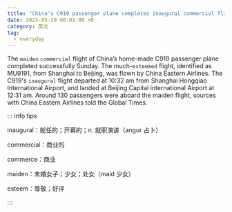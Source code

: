 ```yaml
---
title: "China's C919 passenger plane completes inaugural commercial flight from Shanghai to Beijing"
date: 2023-05-30 06:01:00 +8
category: 英文
tag:
  - everyday
---
```


The `maiden` `commercial` flight of China’s home-made C919 passenger plane completed successfully Sunday. The much-`esteemed` flight, identified as MU9191, from Shanghai to Beijing, was flown by China Eastern Airlines. The C919's `inaugural` flight departed at 10:32 am from Shanghai Hongqiao International Airport, and landed at Beijing Capital international Airport at 12:31 am. Around 130 passengers were aboard the maiden flight, sources with China Eastern Airlines told the Global Times.

::: info tips

inaugural：就任的；开幕的；n. 就职演讲（angur 占卜）

commercial：商业的

commerce：商业

maiden：未婚女子；少女；处女（maid 少女）

esteem：尊敬；好评

:::
